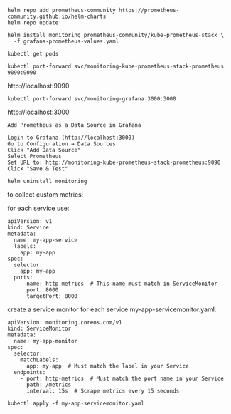 ```
helm repo add prometheus-community https://prometheus-community.github.io/helm-charts
helm repo update
```

```
helm install monitoring prometheus-community/kube-prometheus-stack \
  -f grafana-prometheus-values.yaml
```

```
kubectl get pods
```

```
kubectl port-forward svc/monitoring-kube-prometheus-stack-prometheus 9090:9090
```
http://localhost:9090

```
kubectl port-forward svc/monitoring-grafana 3000:3000
```
http://localhost:3000

```
Add Prometheus as a Data Source in Grafana

Login to Grafana (http://localhost:3000)
Go to Configuration → Data Sources
Click "Add Data Source"
Select Prometheus
Set URL to: http://monitoring-kube-prometheus-stack-prometheus:9090
Click "Save & Test"
```

```
helm uninstall monitoring 
```

to collect custom metrics:

for each service use:
```
apiVersion: v1
kind: Service
metadata:
  name: my-app-service
  labels:
    app: my-app
spec:
  selector:
    app: my-app
  ports:
    - name: http-metrics  # This name must match in ServiceMonitor
      port: 8000
      targetPort: 8000
```

create a service monitor for each service my-app-servicemonitor.yaml:

```
apiVersion: monitoring.coreos.com/v1
kind: ServiceMonitor
metadata:
  name: my-app-monitor
spec:
  selector:
    matchLabels:
      app: my-app  # Must match the label in your Service
  endpoints:
    - port: http-metrics  # Must match the port name in your Service
      path: /metrics
      interval: 15s  # Scrape metrics every 15 seconds
```

```
kubectl apply -f my-app-servicemonitor.yaml
```

